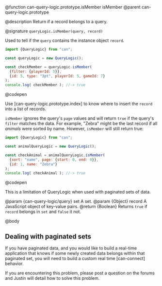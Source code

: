 @function can-query-logic.prototype.isMember isMember
@parent can-query-logic.prototype

@description Return if a record belongs to a query.

@signature `queryLogic.isMember(query, record)`

  Used to tell if the `query` contains the instance object `record`.

  ```js
  import {QueryLogic} from "can";

  const queryLogic = new QueryLogic();

  const checkMember = queryLogic.isMember(
    {filter: {playerId: 5}},
    {id: 5, type: "3pt", playerId: 5, gameId: 7}
  );
  console.log( checkMember ); //-> true
  ```
  @codepen

  Use [can-query-logic.prototype.index] to know where to insert the `record` into a list of
  records.  

  `isMember` ignores the query's `page` values and will return `true` if the query's `filter` matches
  the data.  For example, "Zebra" might be the last record if all _animals_ were sorted by name. However,
  `isMember` will still return true:

  ```js
  import {QueryLogic} from "can";

  const animalQueryLogic = new QueryLogic();

  const checkAnimal = animalQueryLogic.isMember(
    {sort: "name", page: {start: 0, end: 0}},
    {id: 1, name: "Zebra"}
  );
  console.log( checkAnimal ); //-> true
  ```
  @codepen

  This is a limitation of QueryLogic when used with paginated sets of data.

  @param  {can-query-logic/query} set A set.
  @param  {Object} record A JavaScript object of key-value pairs.
  @return {Boolean} Returns `true` if `record` belongs in `set` and
   `false` it not.

@body

## Dealing with paginated sets

If you have paginated data, and you would like to build a real-time application that knows if some newly created
data belongs within that paginated set, you will need to build a custom real time [can-connect] behavior.

If you are encountering this problem, please post a question on the forums and Justin will detail how to solve this problem.
